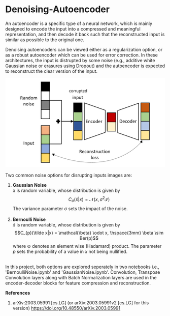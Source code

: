 # Denoising-Autoencoder

An autoencoder is a specific type of a neural network, which is mainly designed to encode the input into a compressed and meaningful representation, and then decode it back such that the reconstructed input is similar as possible to the original one.

Denoising autoencoders can be viewed either as a regularization option, or as a robust autoencoder which can be used for error correction. In these architectures, the input is distrupted by some noise (e.g., additive white Gaussian noise or erasures using Dropout) and the autoencoder is expected to reconstruct the clear version of the input.

![Denoising-Autoencoder](images/Denoising-Autoencoder.png)

Two common noise options for disrupting inputs images are:
1. **Gaussian Noise**<br>
$\tilde x$ is  random variable, whose distribution is given by <br>$$C_{\sigma}(\tilde x|x) = \mathcal{N}(x, \sigma^2 \mathcal{I})$$
The variance parameter $\sigma$ sets the impact of the noise.
<br><br>
2. **Bernoulli Noise**<br>
$\tilde x$ is  random variable, whose distribution is given by <br>$$C_{p}(\tilde x|x) = \mathcal{\beta} \odot x, \hspace{3mm} \beta \sim Ber(p)$$
where $\odot$ denotes an element wise (Hadamard) product. The parameter $p$ sets the probability of a value in $x$ not being nullified.
<br><br>

In this project, both options are explored seperately in two notebooks i.e., 'BernoulliNoise.ipynb' and 'GaussianNoise.ipynb'. Convolution, Transpose Convolution layers along with Batch Normalization layers are used in the encoder-decoder blocks for feature compression and reconstruction.


**References**
1. arXiv:2003.05991 [cs.LG]
 	(or arXiv:2003.05991v2 [cs.LG] for this version) https://doi.org/10.48550/arXiv.2003.05991

